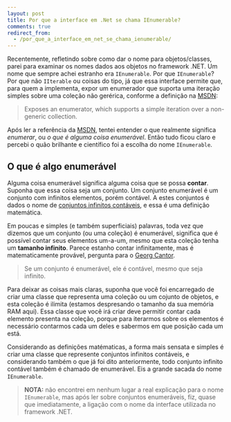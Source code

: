 ```yaml
---
layout: post
title: Por que a interface em .Net se chama IEnumerable?
comments: true
redirect_from:
  - /por_que_a_interface_em_net_se_chama_ienumerable/
---
```


Recentemente, refletindo sobre como dar o nome para objetos/classes, parei para examinar os nomes dados aos objetos no framework .NET. Um nome que sempre achei estranho era `IEnumerable`. Por que `IEnumerable`? Por que não `IIterable` ou coisas do tipo, já que essa interface permite que, para quem a implementa, expor um enumerador que suporta uma iteração simples sobre uma coleção não gerérica, conforme a definição na [MSDN][1]:

> Exposes an enumerator, which supports a simple iteration over a non-generic collection.

Após ler a referência da [MSDN][1], tentei entender o que realmente significa _enumerar_, ou _o que é alguma coisa enumerável_. Então tudo ficou claro e percebi o quão brilhante e científico foi a escolha do nome `IEnumerable`.

## O que é algo enumerável

Alguma coisa enumerável significa alguma coisa que se possa __contar__. Suponha que essa coisa seja um conjunto. Um conjunto enumerável é um conjunto com infinitos elementos, porém contável. A estes conjuntos é dados o nome de [conjuntos infinitos contáveis][2], e essa é uma definição matemática.

Em poucas e simples (e também superficiais) palavras, toda vez que dizemos que um conjunto (ou uma coleção) é enumerável, significa que é possível contar seus elementos um-a-um, mesmo que esta coleção tenha um **tamanho infinito**. Parece estanho contar infinitamente, mas é matematicamente provável, pergunta para o [Georg Cantor][3].

> Se um conjunto é enumerável, ele é contável, mesmo que seja infinito.

Para deixar as coisas mais claras, suponha que você foi encarregado de criar uma classe que representa uma coleção ou um cojunto de objetos, e esta coleção é ilimita (estamos despresando o tamanho da sua memória RAM aqui). Essa classe que você irá criar deve permitir contar cada elemento presenta na coleção, porque para iterarmos sobre os elementos é necessário contarmos cada um deles e sabermos em que posição cada um está.

Considerando as definições matématicas, a forma mais sensata e simples é criar uma classe que represente conjuntos infinitos contáveis, e considerando também o que já foi dito anteriormente, todo conjunto infinito contável também é chamado de enumerável. Eis a grande sacada do nome `IEnumerable`.

> **NOTA:** não encontrei em nenhum lugar a real explicação para o nome `IEnumerable`, mas após ler sobre conjuntos enumeráveis, fiz, quase que imediatamente, a ligação com o nome da interface utilizada no framework .NET.

  [1]: http://msdn.microsoft.com/en-us/library/system.collections.ienumerable(v=vs.110).aspx
  [2]: http://pt.wikipedia.org/wiki/Conjunto_cont%C3%A1vel
  [3]: http://pt.wikipedia.org/wiki/Georg_Cantor
